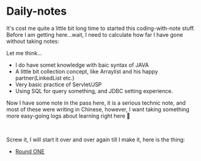 # Daily-notes

It's cost me quite a little bit long time to started this coding-with-note stuff. Before I am getting here...wait, I need to calculate how far I have gone without taking notes:

Let me think...
- I do have somet knowledge with baic syntax of JAVA
- A little bit collection concept, like Arraylist and his happy partner(LinkedList etc.)
- Very basic practice of Servlet/JSP
- Using SQL for query something, and JDBC setting experience.

Now I have some note in the pass here, it is a serious technic note, and most of these were writing in Chinese, however, I want taking something more easy-going logs about learning right here 🙂

<br>

Screw it, I will start it over and over again till I make it, here is the thing:

* [Round ONE](https://github.com/balladeop52no4/Daily-notes/issues/1#issue-693073441)

<br>
<br>
